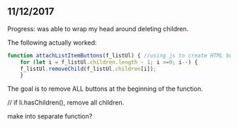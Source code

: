 

## 11/12/2017
Progress: was able to wrap my head around deleting children.

The following actually worked:
```js
function attachListItemButtons(f_listUl) { //using js to create HTML buttons
    for (let i = f_listUl.children.length - 1; i >=0; i--) {
    f_listUl.removeChild(f_listUl.children[i]);
    }
```
The goal is to remove ALL buttons at the beginning of the function.

// if li.hasChildren(), remove all children.

make into separate function?

